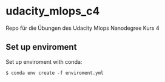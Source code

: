 # udacity_mlops_c4
Repo für die Übungen des Udacity Mlops Nanodegree Kurs 4

## Set up enviroment
Set up enviroment with conda: 
```
$ conda env create -f enviroment.yml
```
